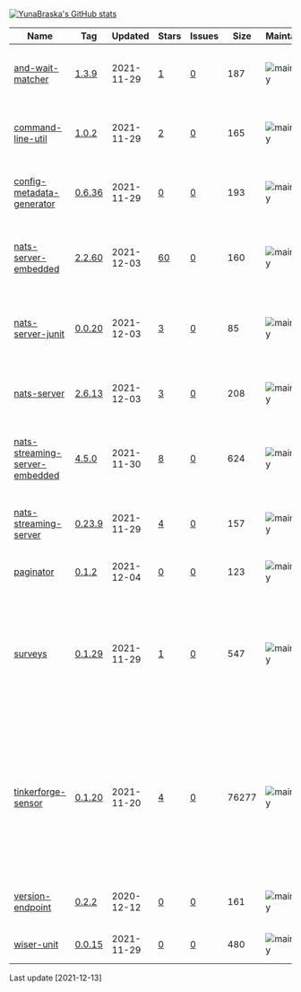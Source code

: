 [![YunaBraska's GitHub stats](https://github-readme-stats.vercel.app/api?username=YunaBraska&count_private=true&show_icons=true&theme=dracula)](https://github.com/YunaBraska/github-readme-stats)

|Name|Tag|Updated|Stars|Issues|Size|Maintainability|Coverage|Description|
|---|---|---|---|---|---|---|---|---|
|[and-wait-matcher](https://github.com/YunaBraska/and-wait-matcher)|[1.3.9](https://github.com/YunaBraska/and-wait-matcher/tags)|2021-11-29|[1](https://github.com/YunaBraska/and-wait-matcher/stargazers)|[0](https://github.com/YunaBraska/and-wait-matcher/issues)|187|![maintainability](https://img.shields.io/codeclimate/maintainability/YunaBraska/and-wait-matcher?style=flat-square)|![coverage](https://img.shields.io/codeclimate/coverage/YunaBraska/and-wait-matcher?style=flat-square)|Small hamcrest matcher which is waiting (with timeout) for the expected value|
|[command-line-util](https://github.com/YunaBraska/command-line-util)|[1.0.2](https://github.com/YunaBraska/command-line-util/tags)|2021-11-29|[2](https://github.com/YunaBraska/command-line-util/stargazers)|[0](https://github.com/YunaBraska/command-line-util/issues)|165|![maintainability](https://img.shields.io/codeclimate/maintainability/YunaBraska/command-line-util?style=flat-square)|![coverage](https://img.shields.io/codeclimate/coverage/YunaBraska/command-line-util?style=flat-square)|CommandLineUtil to get easy access to command line unix/windows|
|[config-metadata-generator](https://github.com/YunaBraska/config-metadata-generator)|[0.6.36](https://github.com/YunaBraska/config-metadata-generator/tags)|2021-11-29|[0](https://github.com/YunaBraska/config-metadata-generator/stargazers)|[0](https://github.com/YunaBraska/config-metadata-generator/issues)|193|![maintainability](https://img.shields.io/codeclimate/maintainability/YunaBraska/config-metadata-generator?style=flat-square)|![coverage](https://img.shields.io/codeclimate/coverage/YunaBraska/config-metadata-generator?style=flat-square)|Manually way/library to generate config metadata for spring boot|
|[nats-server-embedded](https://github.com/YunaBraska/nats-server-embedded)|[2.2.60](https://github.com/YunaBraska/nats-server-embedded/tags)|2021-12-03|[60](https://github.com/YunaBraska/nats-server-embedded/stargazers)|[0](https://github.com/YunaBraska/nats-server-embedded/issues)|160|![maintainability](https://img.shields.io/codeclimate/maintainability/YunaBraska/nats-server-embedded?style=flat-square)|![coverage](https://img.shields.io/codeclimate/coverage/YunaBraska/nats-server-embedded?style=flat-square)|Nats server embedded for testing which contains the original Nats server|
|[nats-server-junit](https://github.com/YunaBraska/nats-server-junit)|[0.0.20](https://github.com/YunaBraska/nats-server-junit/tags)|2021-12-03|[3](https://github.com/YunaBraska/nats-server-junit/stargazers)|[0](https://github.com/YunaBraska/nats-server-junit/issues)|85|![maintainability](https://img.shields.io/codeclimate/maintainability/YunaBraska/nats-server-junit?style=flat-square)|![coverage](https://img.shields.io/codeclimate/coverage/YunaBraska/nats-server-junit?style=flat-square)|Nats server embedded for testing which contains the original Nats server|
|[nats-server](https://github.com/YunaBraska/nats-server)|[2.6.13](https://github.com/YunaBraska/nats-server/tags)|2021-12-03|[3](https://github.com/YunaBraska/nats-server/stargazers)|[0](https://github.com/YunaBraska/nats-server/issues)|208|![maintainability](https://img.shields.io/codeclimate/maintainability/YunaBraska/nats-server?style=flat-square)|![coverage](https://img.shields.io/codeclimate/coverage/YunaBraska/nats-server?style=flat-square)|Nats server for testing which contains the original Nats server|
|[nats-streaming-server-embedded](https://github.com/YunaBraska/nats-streaming-server-embedded)|[4.5.0](https://github.com/YunaBraska/nats-streaming-server-embedded/tags)|2021-11-30|[8](https://github.com/YunaBraska/nats-streaming-server-embedded/stargazers)|[0](https://github.com/YunaBraska/nats-streaming-server-embedded/issues)|624|![maintainability](https://img.shields.io/codeclimate/maintainability/YunaBraska/nats-streaming-server-embedded?style=flat-square)|![coverage](https://img.shields.io/codeclimate/coverage/YunaBraska/nats-streaming-server-embedded?style=flat-square)|Embedded NatsServer for testing which contains the original NatsServer|
|[nats-streaming-server](https://github.com/YunaBraska/nats-streaming-server)|[0.23.9](https://github.com/YunaBraska/nats-streaming-server/tags)|2021-11-29|[4](https://github.com/YunaBraska/nats-streaming-server/stargazers)|[0](https://github.com/YunaBraska/nats-streaming-server/issues)|157|![maintainability](https://img.shields.io/codeclimate/maintainability/YunaBraska/nats-streaming-server?style=flat-square)|![coverage](https://img.shields.io/codeclimate/coverage/YunaBraska/nats-streaming-server?style=flat-square)|NatsServer for testing which contains the original NatsServer|
|[paginator](https://github.com/YunaBraska/paginator)|[0.1.2](https://github.com/YunaBraska/paginator/tags)|2021-12-04|[0](https://github.com/YunaBraska/paginator/stargazers)|[0](https://github.com/YunaBraska/paginator/issues)|123|![maintainability](https://img.shields.io/codeclimate/maintainability/YunaBraska/paginator?style=flat-square)|![coverage](https://img.shields.io/codeclimate/coverage/YunaBraska/paginator?style=flat-square)|Java browser with javascript support|
|[surveys](https://github.com/YunaBraska/surveys)|[0.1.29](https://github.com/YunaBraska/surveys/tags)|2021-11-29|[1](https://github.com/YunaBraska/surveys/stargazers)|[0](https://github.com/YunaBraska/surveys/issues)|547|![maintainability](https://img.shields.io/codeclimate/maintainability/YunaBraska/surveys?style=flat-square)|![coverage](https://img.shields.io/codeclimate/coverage/YunaBraska/surveys?style=flat-square)|Surveys is a plain java library to provide a base for questionnaires. It also provides a function to generate diagrams and to measure answer times.|
|[tinkerforge-sensor](https://github.com/YunaBraska/tinkerforge-sensor)|[0.1.20](https://github.com/YunaBraska/tinkerforge-sensor/tags)|2021-11-20|[4](https://github.com/YunaBraska/tinkerforge-sensor/stargazers)|[0](https://github.com/YunaBraska/tinkerforge-sensor/issues)|76277|![maintainability](https://img.shields.io/codeclimate/maintainability/YunaBraska/tinkerforge-sensor?style=flat-square)|![coverage](https://img.shields.io/codeclimate/coverage/YunaBraska/tinkerforge-sensor?style=flat-square)|This Library is simplifying the API usage in a pure Java 8 way without any Frameworks. Removes pain of the Sensor UID, how to speak to the sensor and what values can i get from it etc. so that the focus is more on the logic|
|[version-endpoint](https://github.com/YunaBraska/version-endpoint)|[0.2.2](https://github.com/YunaBraska/version-endpoint/tags)|2020-12-12|[0](https://github.com/YunaBraska/version-endpoint/stargazers)|[0](https://github.com/YunaBraska/version-endpoint/issues)|161|![maintainability](https://img.shields.io/codeclimate/maintainability/YunaBraska/version-endpoint?style=flat-square)|![coverage](https://img.shields.io/codeclimate/coverage/YunaBraska/version-endpoint?style=flat-square)|A simple spring boot version endpoint with git properties|
|[wiser-unit](https://github.com/YunaBraska/wiser-unit)|[0.0.15](https://github.com/YunaBraska/wiser-unit/tags)|2021-11-29|[0](https://github.com/YunaBraska/wiser-unit/stargazers)|[0](https://github.com/YunaBraska/wiser-unit/issues)|480|![maintainability](https://img.shields.io/codeclimate/maintainability/YunaBraska/wiser-unit?style=flat-square)|![coverage](https://img.shields.io/codeclimate/coverage/YunaBraska/wiser-unit?style=flat-square)|BDD test methods and generates report|

Last update [2021-12-13]
